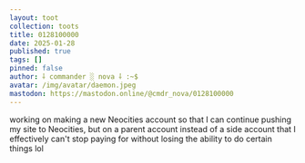 ```yaml
---
layout: toot
collection: toots
title: 0128100000
date: 2025-01-28
published: true
tags: []
pinned: false
author: ⸸ commander ░ nova ⸸ :~$
avatar: /img/avatar/daemon.jpeg
mastodon: https://mastodon.online/@cmdr_nova/0128100000
---
```


working on making a new Neocities account so that I can continue pushing my site to Neocities, but on a parent account instead of a side account that I effectively can't stop paying for without losing the ability to do certain things lol
